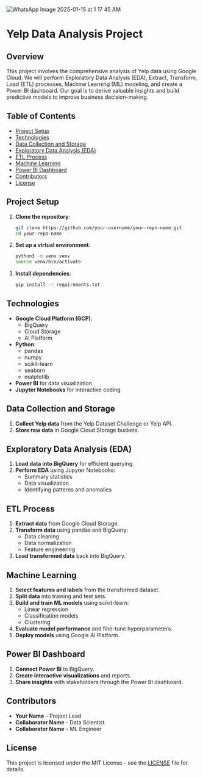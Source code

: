 
![WhatsApp Image 2025-01-15 at 1 17 45 AM](https://github.com/user-attachments/assets/941f9a8e-09f0-4efe-a187-bca099eeeff7)

# Yelp Data Analysis Project

## Overview
This project involves the comprehensive analysis of Yelp data using Google Cloud. We will perform Exploratory Data Analysis (EDA), Extract, Transform, Load (ETL) processes, Machine Learning (ML) modeling, and create a Power BI dashboard. Our goal is to derive valuable insights and build predictive models to improve business decision-making.

## Table of Contents
- [Project Setup](#project-setup)
- [Technologies](#technologies)
- [Data Collection and Storage](#data-collection-and-storage)
- [Exploratory Data Analysis (EDA)](#exploratory-data-analysis-eda)
- [ETL Process](#etl-process)
- [Machine Learning](#machine-learning)
- [Power BI Dashboard](#power-bi-dashboard)
- [Contributors](#contributors)
- [License](#license)

## Project Setup
1. **Clone the repository**:
    ```sh
    git clone https://github.com/your-username/your-repo-name.git
    cd your-repo-name
    ```
2. **Set up a virtual environment**:
    ```sh
    python3 -m venv venv
    source venv/bin/activate
    ```
3. **Install dependencies**:
    ```sh
    pip install -r requirements.txt
    ```

## Technologies
- **Google Cloud Platform (GCP)**:
  - BigQuery
  - Cloud Storage
  - AI Platform
- **Python**:
  - pandas
  - numpy
  - scikit-learn
  - seaborn
  - matplotlib
- **Power BI** for data visualization
- **Jupyter Notebooks** for interactive coding

## Data Collection and Storage
1. **Collect Yelp data** from the Yelp Dataset Challenge or Yelp API.
2. **Store raw data** in Google Cloud Storage buckets.

## Exploratory Data Analysis (EDA)
1. **Load data into BigQuery** for efficient querying.
2. **Perform EDA** using Jupyter Notebooks:
    - Summary statistics
    - Data visualization
    - Identifying patterns and anomalies

## ETL Process
1. **Extract data** from Google Cloud Storage.
2. **Transform data** using pandas and BigQuery:
    - Data cleaning
    - Data normalization
    - Feature engineering
3. **Load transformed data** back into BigQuery.

## Machine Learning
1. **Select features and labels** from the transformed dataset.
2. **Split data** into training and test sets.
3. **Build and train ML models** using scikit-learn:
    - Linear regression
    - Classification models
    - Clustering
4. **Evaluate model performance** and fine-tune hyperparameters.
5. **Deploy models** using Google AI Platform.

## Power BI Dashboard
1. **Connect Power BI** to BigQuery.
2. **Create interactive visualizations** and reports.
3. **Share insights** with stakeholders through the Power BI dashboard.

## Contributors
- **Your Name** - Project Lead
- **Collaborator Name** - Data Scientist
- **Collaborator Name** - ML Engineer

## License
This project is licensed under the MIT License - see the [LICENSE](LICENSE) file for details.

